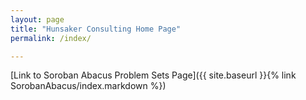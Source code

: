 ```yaml
---
layout: page
title: "Hunsaker Consulting Home Page"
permalink: /index/

---
```


[Link to Soroban Abacus Problem Sets Page]({{ site.baseurl }}{% link SorobanAbacus/index.markdown %}) 